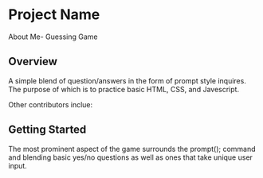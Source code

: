 # Project Name

About Me- Guessing Game

## Overview
A simple blend of question/answers in the form of prompt style inquires. The purpose of which is to practice basic HTML, CSS, and Javescript.

Other contributors inclue: 

## Getting Started

The most prominent aspect of the game surrounds the prompt(); command and blending basic yes/no questions as well as ones that take unique user input. 
